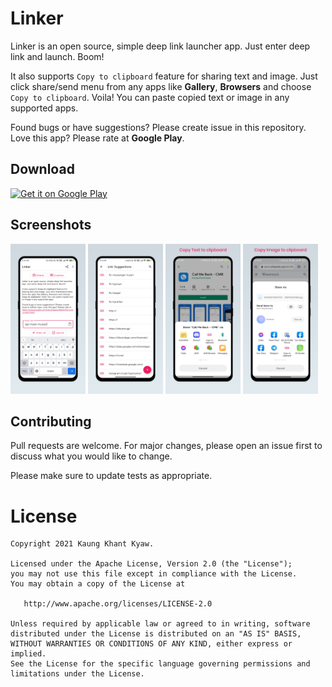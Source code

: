 # Linker
Linker is an open source, simple deep link launcher app. Just enter deep link and launch. Boom!

It also supports `Copy to clipboard` feature for sharing text and image. Just click share/send menu from any apps like <b>Gallery</b>, <b>Browsers</b> and choose `Copy to clipboard`. Voila! You can paste copied text or image in any supported apps.

Found bugs or have suggestions? Please create issue in this repository. Love this app? Please rate at <b>Google Play</b>.

## Download
<a href='https://play.google.com/store/apps/details?id=com.jcoder.linker'><img width="200" alt='Get it on Google Play' src='https://play.google.com/intl/en_us/badges/static/images/badges/en_badge_web_generic.png'/></a>

## Screenshots
<p float="left">
  <img src="https://github.com/kaungkhantjc/linker/blob/master/screenshots/screenshot_1.png?raw=true" width="120" />
  <img src="https://github.com/kaungkhantjc/linker/blob/master/screenshots/screenshot_2.png?raw=true" width="120" /> 
  <img src="https://github.com/kaungkhantjc/linker/blob/master/screenshots/screenshot_3.png?raw=true" width="120" />
  <img src="https://github.com/kaungkhantjc/linker/blob/master/screenshots/screenshot_4.png?raw=true" width="120" />
</p>

## Contributing
Pull requests are welcome. For major changes, please open an issue first to discuss what you would like to change.

Please make sure to update tests as appropriate.


License
=======

    Copyright 2021 Kaung Khant Kyaw.

    Licensed under the Apache License, Version 2.0 (the "License");
    you may not use this file except in compliance with the License.
    You may obtain a copy of the License at

       http://www.apache.org/licenses/LICENSE-2.0

    Unless required by applicable law or agreed to in writing, software
    distributed under the License is distributed on an "AS IS" BASIS,
    WITHOUT WARRANTIES OR CONDITIONS OF ANY KIND, either express or implied.
    See the License for the specific language governing permissions and
    limitations under the License.
